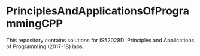 # PrinciplesAndApplicationsOfProgrammingCPP
This repository contains solutions for IS52028D: Principles and Applications of Programming (2017-18) labs.
